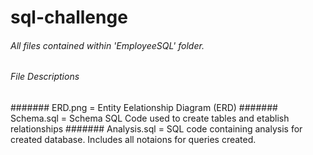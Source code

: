 # sql-challenge

###### All files contained within 'EmployeeSQL' folder. 

###### File Descriptions 
#######  ERD.png  = Entity Eelationship Diagram (ERD)
#######  Schema.sql = Schema SQL Code used to create tables and etablish relationships 
#######  Analysis.sql = SQL code containing analysis for created database. Includes all notaions for queries created. 
